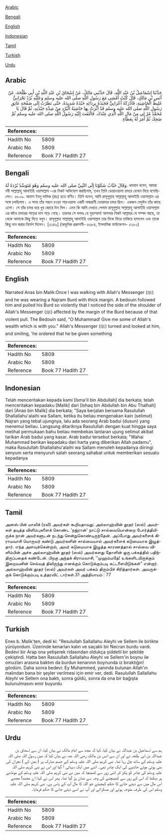 [Arabic](#arabic)

[Bengali](#bengali)

[English](#english)

[Indonesian](#indonesian)

[Tamil](#tamil)

[Turkish](#turkish)

[Urdu](#urdu)

## Arabic


<div dir="rtl" lang="ar" style={{fontSize:'larger',backgroundColor:'#f8f9fa',padding:20}}>
حَدَّثَنَا إِسْمَاعِيلُ بْنُ عَبْدِ اللَّهِ، قَالَ حَدَّثَنِي مَالِكٌ، عَنْ إِسْحَاقَ بْنِ عَبْدِ اللَّهِ بْنِ أَبِي طَلْحَةَ، عَنْ أَنَسِ بْنِ مَالِكٍ، قَالَ كُنْتُ أَمْشِي مَعَ رَسُولِ اللَّهِ صلى الله عليه وسلم وَعَلَيْهِ بُرْدٌ نَجْرَانِيٌّ غَلِيظُ الْحَاشِيَةِ، فَأَدْرَكَهُ أَعْرَابِيٌّ فَجَبَذَهُ بِرِدَائِهِ جَبْذَةً شَدِيدَةً، حَتَّى نَظَرْتُ إِلَى صَفْحَةِ عَاتِقِ رَسُولِ اللَّهِ صلى الله عليه وسلم قَدْ أَثَّرَتْ بِهَا حَاشِيَةُ الْبُرْدِ مِنْ شِدَّةِ جَبْذَتِهِ، ثُمَّ قَالَ يَا مُحَمَّدُ مُرْ لِي مِنْ مَالِ اللَّهِ الَّذِي عِنْدَكَ‏.‏ فَالْتَفَتَ إِلَيْهِ رَسُولُ اللَّهِ صلى الله عليه وسلم ثُمَّ ضَحِكَ ثُمَّ أَمَرَ لَهُ بِعَطَاءٍ‏.‏
</div>
<div style={{backgroundColor:'#f8f9fa',padding:20, marginBottom: 10}}><table> <thead> <tr> <th>References:</th> <th></th> </tr> </thead> <tbody><tr><td>Hadith No</td><td>5809</td></tr><tr><td>Arabic No</td><td>5809</td></tr><tr><td>Reference</td><td>Book 77 Hadith 27</td></tr></tbody></table></div>

## Bengali


<div dir="ltr" lang="bn" style={{fontSize:'larger',backgroundColor:'#f8f9fa',padding:20}}>
وَقَالَ خَبَّابٌ شَكَوْنَا إِلَى النَّبِيِّ صلى الله عليه وسلم وَهُوَ مُتَوَسِّدٌ بُرْدَةً لَهُ. খাববাব বলেন, আমরা নবী সাল্লাল্লাহু আলাইহি ওয়াসাল্লাম -এর নিকট অভিযোগ করছিলাম, তখন তিনি ডোরাওয়ালা চাদরে হেলান দিয়ে বসেছিলেন। ৫৮০৯. আনাস ইবনু মালিক (রাঃ) হতে বর্ণিত। তিনি বলেন, আমি রাসূলুল্লাহ সাল্লাল্লাহু আলাইহি ওয়াসাল্লাম এর সঙ্গে চলছিলাম। এ সময় তাঁর পরনে চওড়া পাড়ওয়ালা একটি নাজরানী ডোরাদার চাদর ছিল। একজন বেদুঈন তাঁর কাছে এলো। সে তাঁর চাদর ধরে খুব জোরে টান দিল। এমন কি আমি দেখতে পেলাম রাসূলুল্লাহ সাল্লাল্লাহু আলাইহি ওয়াসাল্লাম এর কাঁধে চাদরের পাড়ের দাগ পড়ে গেছে। তারপর সে বললঃ হে মুহাম্মাদ! আপনার নিকট আল্লাহর যে সম্পদ আছে, তা থেকে আমাকে কিছু দিতে বলুন। রাসূলুল্লাহ সাল্লাল্লাহু আলাইহি ওয়াসাল্লাম তার দিকে ফিরে তাকিয়ে হাসলেন এবং তাকে কিছু দান করার নির্দেশ দিলেন। [৩১৪৯] (আধুনিক প্রকাশনী- ৫৩৮৪, ইসলামিক ফাউন্ডেশন- ৫২৮০)
</div>
<div style={{backgroundColor:'#f8f9fa',padding:20, marginBottom: 10}}><table> <thead> <tr> <th>References:</th> <th></th> </tr> </thead> <tbody><tr><td>Hadith No</td><td>5809</td></tr><tr><td>Arabic No</td><td>5809</td></tr><tr><td>Reference</td><td>Book 77 Hadith 27</td></tr></tbody></table></div>

## English


<div dir="ltr" lang="en" style={{fontSize:'larger',backgroundColor:'#f8f9fa',padding:20}}>
Narrated Anas bin Malik:Once I was walking with Allah's Messenger (ﷺ) and he was wearing a Najram Burd with thick margin. A bedouin followed him and pulled his Burd so violently that I noticed the side of the shoulder of Allah's Messenger (ﷺ) affected by the margin of the Burd because of that violent pull. The Bedouin said, "O Muhammad! Give me some of Allah's wealth which is with you." Allah's Messenger (ﷺ) turned and looked at him, and smiling, 'he ordered that he be given something
</div>
<div style={{backgroundColor:'#f8f9fa',padding:20, marginBottom: 10}}><table> <thead> <tr> <th>References:</th> <th></th> </tr> </thead> <tbody><tr><td>Hadith No</td><td>5809</td></tr><tr><td>Arabic No</td><td>5809</td></tr><tr><td>Reference</td><td>Book 77 Hadith 27</td></tr></tbody></table></div>

## Indonesian


<div dir="ltr" lang="id" style={{fontSize:'larger',backgroundColor:'#f8f9fa',padding:20}}>
Telah menceritakan kepada kami [Isma'il bin Abdullah] dia berkata; telah menceritakan kepadaku [Malik] dari [Ishaq bin Abdullah bin Abu Thalhah] dari [Anas bin Malik] dia berkata; "Saya berjalan bersama Rasulullah Shallallahu'alaihi wa Sallam, ketika itu beliau mengenakan kain (selimut) Najran yang tebal ujungnya, lalu ada seorang Arab badui (dusun) yang menemui beliau. Langsung ditariknya Rasulullah dengan kuat hingga saya melihat permukaan bahu beliau membekas lantaran ujung selimut akibat tarikan Arab badui yang kasar. Arab badui tersebut berkata; "Wahai Muhammad berikan kepadaku dari harta yang diberikan Allah padamu", maka Rasulullah Shallallahu'alaihi wa Sallam menoleh kepadanya diiringi senyum serta menyuruh salah seorang sahabat untuk memberikan sesuatu kepadanya
</div>
<div style={{backgroundColor:'#f8f9fa',padding:20, marginBottom: 10}}><table> <thead> <tr> <th>References:</th> <th></th> </tr> </thead> <tbody><tr><td>Hadith No</td><td>5809</td></tr><tr><td>Arabic No</td><td>5809</td></tr><tr><td>Reference</td><td>Book 77 Hadith 27</td></tr></tbody></table></div>

## Tamil


<div dir="ltr" lang="ta" style={{fontSize:'larger',backgroundColor:'#f8f9fa',padding:20}}>
அனஸ் பின் மாலிக் (ரலி) அவர்கள் கூறியதாவது: அல்லாஹ்வின் தூதர் (ஸல்) அவர்கள் தடித்த விளிம்புகளைக் கொண்ட ‘நஜ்ரான்’ நாட்டு சால்வையொன்றை போர்த்தியிருக்க நான் அவர்களுடன் நடந்து சென்றுகொண்டிருந்தேன். அப்போது அவர்களைக் கிராமவாசி யொருவர் கண்டு அவர்களின் சால்வையால் அவர்களைக் கடுமையாக இழுத்தார். எந்த அளவுக்கென்றால், அவர் கடுமையாக இழுத்த காரணத்தால் சால்வை விளிம்பின் அச்சு அல்லாஹ்வின் தூதர் (ஸல்) அவர்களது தோளின் ஒரு பக்கத்தில் பதிந்திருப்பதைக் கண்டேன். பிறகு அந்தக் கிராமவாசி, ‘‘முஹம்மதே! உங்களிடமிருக்கும் இறைவனின் செல்வத் திலிருந்து எனக்கும் கொடுக்கும்படி கட்டளையிடுங்கள்” என்றார். அல்லாஹ்வின் தூதர் (ஸல்) அவர்கள் அவர் பக்கம் திரும்பிச் சிரித்தார்கள். அவருக்குக் கொடுக்கும்படி உத்தரவிட் டார்கள்.31 அத்தியாயம் : 77
</div>
<div style={{backgroundColor:'#f8f9fa',padding:20, marginBottom: 10}}><table> <thead> <tr> <th>References:</th> <th></th> </tr> </thead> <tbody><tr><td>Hadith No</td><td>5809</td></tr><tr><td>Arabic No</td><td>5809</td></tr><tr><td>Reference</td><td>Book 77 Hadith 27</td></tr></tbody></table></div>

## Turkish


<div dir="ltr" lang="tr" style={{fontSize:'larger',backgroundColor:'#f8f9fa',padding:20}}>
Enes b. Malik'ten, dedi ki: "Resulullah Sallallahu Aleyhi ve Sellem ile birlikte yürüyordum. Üzerinde kenarları kalın ve saçaklı bir Necran burdu vardı. Bedevi bir Arap ona yetişerek ridasından oldukça şiddetli bir şekilde çekiştirdi. Hatta ben Rasulullah Sallallahu Aleyhi ve Sellem'in boynu ile omuzları arasına baktım da burdun kenarının boynunda iz bıraktığın! gördüm. Daha sonra bedevi: Ey Muhammed, yanında bulunan Allah'ın malından bana bir şeyler verilmesi için emir ver, dedi. Rasulullah Sallallahu Aleyhi ve Sellem ona baktı, sonra güldü, sonra da ona bir bağışta bulunulmasını emir buyurdu
</div>
<div style={{backgroundColor:'#f8f9fa',padding:20, marginBottom: 10}}><table> <thead> <tr> <th>References:</th> <th></th> </tr> </thead> <tbody><tr><td>Hadith No</td><td>5809</td></tr><tr><td>Arabic No</td><td>5809</td></tr><tr><td>Reference</td><td>Book 77 Hadith 27</td></tr></tbody></table></div>

## Urdu


<div dir="rtl" lang="ur" style={{fontSize:'larger',backgroundColor:'#f8f9fa',padding:20}}>
ہم سے اسماعیل بن عبداللہ نے بیان کیا، کہا کہ مجھ سے امام مالک نے بیان کیا، ان سے اسحاق بن عبداللہ بن ابی طلحہ نے اور ان سے انس بن مالک رضی اللہ عنہ نے بیان کیا کہ میں رسول اللہ صلی اللہ علیہ وسلم کے ساتھ چل رہا تھا۔ نبی کریم صلی اللہ علیہ وسلم کے جسم مبارک پر ( یمن کے ) نجران کی بنی ہوئی موٹے حاشیے کی ایک چادر تھی۔ اتنے میں ایک دیہاتی آ گیا اور اس نے نبی کریم صلی اللہ علیہ وسلم کی چادر کو پکڑ کر اتنی زور سے کھینچا کہ میں نے نبی کریم صلی اللہ علیہ وسلم کے مونڈھے پر دیکھا کہ اس کے زور سے کھینچنے کی وجہ سے نشان پڑ گیا تھا۔ پھر اس نے کہا: اے محمد! مجھے اس مال میں سے دیئے جانے کا حکم کیجیئے جو اللہ کا مال آپ کے پاس ہے۔ نبی کریم صلی اللہ علیہ وسلم اس کی طرف متوجہ ہوئے اور مسکرائے اور آپ نے اسے دیئے جانے کا حکم فرمایا۔
</div>
<div style={{backgroundColor:'#f8f9fa',padding:20, marginBottom: 10}}><table> <thead> <tr> <th>References:</th> <th></th> </tr> </thead> <tbody><tr><td>Hadith No</td><td>5809</td></tr><tr><td>Arabic No</td><td>5809</td></tr><tr><td>Reference</td><td>Book 77 Hadith 27</td></tr></tbody></table></div>